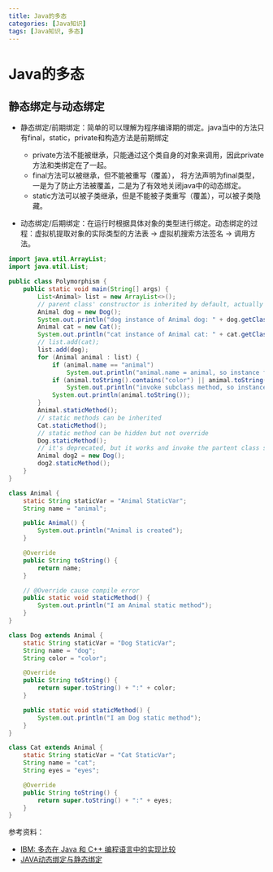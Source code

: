 ```yaml
---
title: Java的多态
categories: [Java知识]
tags: [Java知识, 多态]
---
```

# Java的多态

## 静态绑定与动态绑定
- 静态绑定/前期绑定：简单的可以理解为程序编译期的绑定。java当中的方法只有final，static，private和构造方法是前期绑定
    - private方法不能被继承，只能通过这个类自身的对象来调用，因此private方法和类绑定在了一起。
    - final方法可以被继承，但不能被重写（覆盖）， 将方法声明为final类型，一是为了防止方法被覆盖，二是为了有效地关闭java中的动态绑定。
    - static方法可以被子类继承，但是不能被子类重写（覆盖），可以被子类隐藏。

- 动态绑定/后期绑定：在运行时根据具体对象的类型进行绑定。动态绑定的过程：虚拟机提取对象的实际类型的方法表 -> 虚拟机搜索方法签名 -> 调用方法。
```java
import java.util.ArrayList;
import java.util.List;

public class Polymorphism {
	public static void main(String[] args) {
		List<Animal> list = new ArrayList<>();
		// parent class' constructor is inherited by default, actually it invokes super() by default
		Animal dog = new Dog();
		System.out.println("dog instance of Animal dog: " + dog.getClass());
		Animal cat = new Cat();
		System.out.println("cat instance of Animal cat: " + cat.getClass());
		// list.add(cat);
		list.add(dog);
		for (Animal animal : list) {
			if (animal.name == "animal")
				System.out.println("animal.name = animal, so instance fields are statically bound");
			if (animal.toString().contains("color") || animal.toString().contains("eyes"))
				System.out.println("invoke subclass method, so instance methods are dynamically bound");
			System.out.println(animal.toString());
		}
		Animal.staticMethod();
		// static methods can be inherited
		Cat.staticMethod();
		// static method can be hidden but not override
		Dog.staticMethod();
		// it's deprecated, but it works and invoke the partent class static method 
		Animal dog2 = new Dog();
		dog2.staticMethod();
	}
}

class Animal {
	static String staticVar = "Animal StaticVar";
	String name = "animal";

	public Animal() {
		System.out.println("Animal is created");
	}

	@Override
	public String toString() {
		return name;
	}

	// @Override cause compile error
	public static void staticMethod() {
		System.out.println("I am Animal static method");
	}
}

class Dog extends Animal {
	static String staticVar = "Dog StaticVar";
	String name = "dog";
	String color = "color";

	@Override
	public String toString() {
		return super.toString() + ":" + color;
	}

	public static void staticMethod() {
		System.out.println("I am Dog static method");
	}
}

class Cat extends Animal {
	static String staticVar = "Cat StaticVar";
	String name = "cat";
	String eyes = "eyes";

	@Override
	public String toString() {
		return super.toString() + ":" + eyes;
	}
}
```
参考资料：
- [IBM: 多态在 Java 和 C++ 编程语言中的实现比较](https://www.ibm.com/developerworks/cn/java/j-lo-polymorph/)
- [JAVA动态绑定与静态绑定](https://www.jianshu.com/p/7a322d39d963)